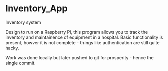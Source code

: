 # Inventory_App
Inventory system

Design to run on a Raspberry Pi, this program allows you to track the inventory and maintainence of equipment in a hospital. Basic functionality is present, howver it is not complete - things like authentication are still quite hacky.

Work was done locally but later pushed to git for prosperity - hence the single commit.
